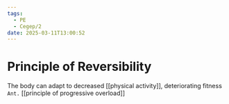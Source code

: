 ```yaml
---
tags:
  - PE
  - Cegep/2
date: 2025-03-11T13:00:52
---
```


# Principle of Reversibility

The body can adapt to decreased [[physical activity]], deteriorating fitness
`Ant.` [[principle of progressive overload]]
